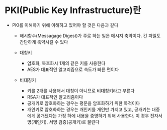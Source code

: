 # PKI(Public Key Infrastructure)란

- PKI를 이해하기 위해 이해하고 있어야 할 것은 다음과 같다
    - 해시함수(Messagage Digest)가 주로 하는 일은 메시지 축약이다. 긴 파일도 간단하게 축약시킬 수 있다

    - 대칭키
        - 암호화, 복호화시 1개의 같은 키를 사용한다
        - AES가 대표적인 알고리즘으로 속도가 빠른 편이다
    - 비대칭키
        - 키를 2개를 사용해서 대칭이 아니므로 비대칭키라고 부른다
        - RSA가 대표적인 알고리즘이다
        - 공개키로 암호화하는 경우는 평문을 암호화하기 위한 목적이다
        - 개인키로 암호화하는 경우는 개인키를 개인만 가지고 있고, 공개키는 대중에게 공개됐다는 가정 하에 내용을 증명하기 위해 사용한다. 이 경우 전자서명(개인키), 서명 검증(공개키)로 불린다
